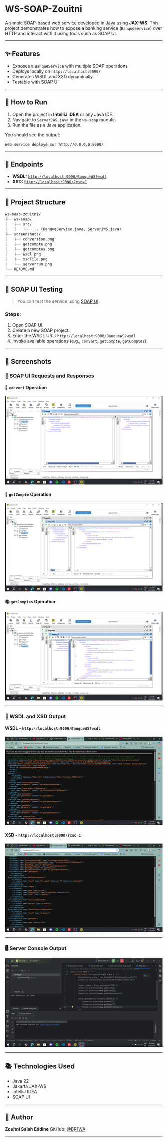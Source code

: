 # WS-SOAP-Zouitni

A simple SOAP-based web service developed in Java using **JAX-WS**. This project demonstrates how to expose a banking service (`BanqueService`) over HTTP and interact with it using tools such as SOAP UI.

---

## ✨ Features

* Exposes a `BanqueService` with multiple SOAP operations
* Deploys locally on `http://localhost:9090/`
* Generates WSDL and XSD dynamically
* Testable with SOAP UI

---

## 🚀 How to Run

1. Open the project in **IntelliJ IDEA** or any Java IDE.
2. Navigate to `ServerJWS.java` in the `ws-soap` module.
3. Run the file as a Java application.

You should see the output:

```
Web service déployé sur http://0.0.0.0:9090/
```

---

## 🔗 Endpoints

* **WSDL:** [`http://localhost:9090/BanqueWS?wsdl`](http://localhost:9090/BanqueWS?wsdl)
* **XSD:** [`http://localhost:9090/?xsd=1`](http://localhost:9090/?xsd=1)

---

## 📂 Project Structure

```
ws-soap-zouitni/
├── ws-soap/
│   ├── src/
│   │   └── ... (BanqueService.java, ServerJWS.java)
├── screenshots/
│   ├── conversion.png
│   ├── getcompte.png
│   ├── getcomptes.png
│   ├── wsdl.png
│   ├── xsdFile.png
│   └── serverrun.png
└── README.md
```

---

## 🧪 SOAP UI Testing

> You can test the service using [SOAP UI](https://www.soapui.org/).

### Steps:

1. Open SOAP UI.
2. Create a new SOAP project.
3. Enter the WSDL URL: `http://localhost:9090/BanqueWS?wsdl`
4. Invoke available operations (e.g., `convert`, `getCompte`, `getComptes`).

---

## 📸 Screenshots

### 🧾 SOAP UI Requests and Responses

#### 🔁 `convert` Operation

![convert](screenshots/conversion.png)

#### 📘 `getCompte` Operation

![getCompte](screenshots/getcompte.png)

#### 📚 `getComptes` Operation

![getComptes](screenshots/getcomptes.png)

---

### 📄 WSDL and XSD Output

#### WSDL - `http://localhost:9090/BanqueWS?wsdl`

![WSDL Output](screenshots/wsdl.png)

#### XSD - `http://localhost:9090/?xsd=1`

![XSD Output](screenshots/xsdFile.png)

---

### 🖥️ Server Console Output

![Server Run](screenshots/serverrun.png)

---

## 📚 Technologies Used

* Java 22
* Jakarta JAX-WS
* IntelliJ IDEA
* SOAP UI

---

## 👤 Author

**Zouitni Salah Eddine**
GitHub: [@BR1WA](https://github.com/BR1WA)

---